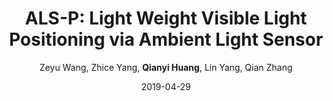 ---
title: "ALS-P: Light Weight Visible Light Positioning via Ambient Light Sensor"
collection: publications
permalink: "/publication/2019-04-29"
excerpt: "Visible light positioning (VLP) is a promising direction for indoor localization. VLP depends on Visible light communication (VLC) to receive location anchors sent by light bulbs. In order to decode high-frequency VLC signals, today's VLP systems require the receiver to equip either rolling shutter cameras or high-frequency light sensors, which bring considerable overhead or are even unavailable on many mobile devices. This paper introduces ALS-P, a lightweight VLP approach which only requires the commercially widely available ambient light sensor (ALS). ALS is conventionally not treated as a feasible VLC receiver as its sampling rate is far less than that of VLC signals. Our basic idea is to leverage the property of frequency aliasing. Through dynamically adjusting the sampling rate of the ALS sensor, the down-converted signals can be uniquely distinguished. To realize this idea, we propose novel designs to …"
date: "2019-04-29"
venue: "IEEE INFOCOM 2019-IEEE Conference on Computer Communications, 1306-1314, 2019"
paperurl: "/files/2019-04-29.pdf"
author: "Zeyu Wang, Zhice Yang, <strong>Qianyi Huang</strong>, Lin Yang, Qian Zhang"
poster: /images/publications/2019-04-29.jpg
remark:
external_url: "https://ieeexplore.ieee.org/document/8737575"
anchor: "INFOCOM'19"
---